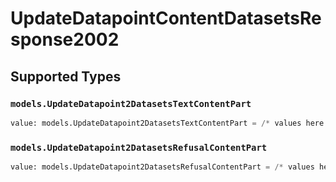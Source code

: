 # UpdateDatapointContentDatasetsResponse2002


## Supported Types

### `models.UpdateDatapoint2DatasetsTextContentPart`

```python
value: models.UpdateDatapoint2DatasetsTextContentPart = /* values here */
```

### `models.UpdateDatapoint2DatasetsRefusalContentPart`

```python
value: models.UpdateDatapoint2DatasetsRefusalContentPart = /* values here */
```

